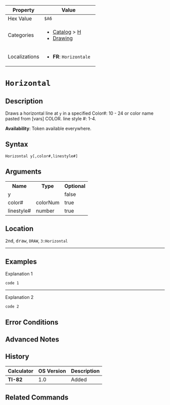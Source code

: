 | Property      | Value |
|---------------|-------|
| Hex Value     | `$A6`|
| Categories    | <ul><li>[Catalog](../categories/Catalog.md) > [H](../categories/Catalog.md#H)</li><li>[Drawing](../categories/Drawing.md)</li></ul> |
| Localizations | <ul><li><b>FR</b>: `Horizontale `</li></ul> |

# `Horizontal `

## Description
Draws a horizontal line at `y` in a specified
Color#: 10 - 24 or color name pasted from [vars] COLOR.
line style #: 1-4.


<b>Availability</b>: Token available everywhere.

## Syntax
`Horizontal y[,color#,linestyle#]`

## Arguments
<table>
<tr><th>Name</th><th>Type</th><th>Optional</th></tr>

<tr><td>y</td><td></td><td>false</td></tr>

<tr><td>color#</td><td>colorNum</td><td>true</td></tr>

<tr><td>linestyle#</td><td>number</td><td>true</td></tr>

</table>

## Location
<kbd>2nd</kbd>, <kbd>draw</kbd>, `DRAW`, `3:Horizontal`
<hr>

## Examples

Explanation 1
```ti-basic
code 1
```
---
Explanation 2
```ti-basic
code 2
```

## Error Conditions


## Advanced Notes


## History
| Calculator | OS Version | Description |
|------------|------------|-------------|
| <b>TI-82</b> | 1.0 | Added

## Related Commands

    